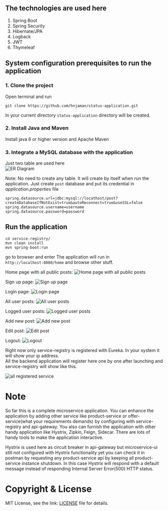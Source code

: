 ## The technologies are used here
1. Spring Boot
2. Spring Security
3. Hibernate/JPA
4. Logback
5. JWT
6. Thymeleaf

## System configuration prerequisites to run the application
### 1. Clone the project
Open terminal and run
````
git clone https://github.com/hnjaman/status-application.git
````
In your current directory ``status-application`` directory will be created.

### 2. Install Java and Maven
Install java 8 or higher version and Apache Maven 

### 3. Integrate a MySQL database with the application
Just two table are used here  
![ER Diagram](readme-images/ER-diagram.JPG)

Note: No need to create any table. It will create by itself when run the application. Just create ```post``` database
and put its credential in *application.properties* file 
```
spring.datasource.url=jdbc:mysql://locathost/post?createDatabaseIfNotExist=true&autoReconnect=true&useSSL=false
spring.datasource.username=username
spring.datasource.password=password
```

## Run the application
````
cd service-registry/
mvn clean install
mvn spring-boot:run
````

go to browser and enter The application will run in ``http://localhost:8080/home`` and browse other stuff.

Home page with all public posts:
![Home page with all public posts](readme-images/home.JPG)

Sign up page:
![Sign up page](readme-images/signup.JPG)

Login page:
![Login page](readme-images/login.JPG)

All user posts:
![All user posts](readme-images/allposts.JPG)

Logged user posts:
![Logged user posts](readme-images/userposts.JPG)

Add new post:
![Add new post](readme-images/addpost.JPG)

Edit post:
![Edit post](readme-images/editpost.JPG)

Logout:
![Logout](readme-images/logout.JPG)

Right now only service-registry is registered with Eureka. In your system it will show your ip address.  
All the backend application will register here one by one after launching and service-registry will show like this. 

![all registered service](readme-images/all-registered-service.png)

# Note
So far this is a complete microservice application. You can enhance the application by adding other service like 
product-service or offer-service(what your requirements demands) by configuring with service-registry and api-gateway.
You also can furnish the application with other handy application like Hystrix, Zipkin, Feign, Sidecar. There are lots 
of handy tools to make the application interactive.  

Hystrix is used here as circuit breaker in api-gateway but microservice-ui still not configured with Hystrix functionality 
yet you can check it in postman by requesting any product-service api by keeping all product-service instance shutdown. 
In this case Hystrix will respond with a default message instead of responding Internal Server Error(500) HTTP status.

# Copyright & License

MIT License, see the link: [LICENSE](https://github.com/hnjaman/complete-microservice-application/blob/master/LICENSE) file for details.
